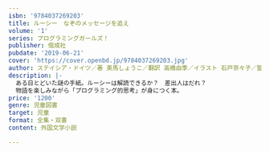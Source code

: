 ```yaml
---
isbn: '9784037269203'
title: ルーシー　なぞのメッセージを追え
volume: '1'
series: プログラミングガールズ！
publisher: 偕成社
pubdate: '2019-06-21'
cover: 'https://cover.openbd.jp/9784037269203.jpg'
author: ステイシア・ドイツ／著 美馬しょうこ／翻訳 高橋由季／イラスト 石戸奈々子／監修
description: |-
  ある日とどいた謎の手紙。ルーシーは解読できるか？　差出人はだれ？
  物語を楽しみながら「プログラミング的思考」が身につく本。
price: '1200'
genre: 児童図書
target: 児童
format: 全集・双書
content: 外国文学小説

---
```

